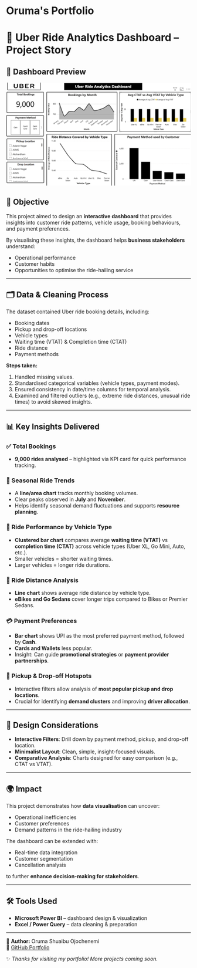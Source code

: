 # Oruma's Portfolio

# 🚖 Uber Ride Analytics Dashboard – Project Story

## 📸 Dashboard Preview

![Dashboard Overview](assets/images/Dashboard.png)


## 🎯 Objective
This project aimed to design an **interactive dashboard** that provides insights into customer ride patterns, vehicle usage, booking behaviours, and payment preferences.  

By visualising these insights, the dashboard helps **business stakeholders** understand:
- Operational performance  
- Customer habits  
- Opportunities to optimise the ride-hailing service  

---

## 🗂️ Data & Cleaning Process
The dataset contained Uber ride booking details, including:  
- Booking dates  
- Pickup and drop-off locations  
- Vehicle types  
- Waiting time (VTAT) & Completion time (CTAT)  
- Ride distance  
- Payment methods  

**Steps taken:**
1. Handled missing values.  
2. Standardised categorical variables (vehicle types, payment modes).  
3. Ensured consistency in date/time columns for temporal analysis.  
4. Examined and filtered outliers (e.g., extreme ride distances, unusual ride times) to avoid skewed insights.  

---

## 📊 Key Insights Delivered

### ✅ Total Bookings
- **9,000 rides analysed** – highlighted via KPI card for quick performance tracking.  

### 📅 Seasonal Ride Trends
- A **line/area chart** tracks monthly booking volumes.  
- Clear peaks observed in **July** and **November**.  
- Helps identify seasonal demand fluctuations and supports **resource planning**.  

### 🚗 Ride Performance by Vehicle Type
- **Clustered bar chart** compares average **waiting time (VTAT)** vs **completion time (CTAT)** across vehicle types (Uber XL, Go Mini, Auto, etc.).  
- Smaller vehicles = shorter waiting times.  
- Larger vehicles = longer ride durations.  

### 📏 Ride Distance Analysis
- **Line chart** shows average ride distance by vehicle type.  
- **eBikes and Go Sedans** cover longer trips compared to Bikes or Premier Sedans.  

### 💳 Payment Preferences
- **Bar chart** shows UPI as the most preferred payment method, followed by **Cash**.  
- **Cards and Wallets** less popular.  
- Insight: Can guide **promotional strategies** or **payment provider partnerships**.  

### 📍 Pickup & Drop-off Hotspots
- Interactive filters allow analysis of **most popular pickup and drop locations**.  
- Crucial for identifying **demand clusters** and improving **driver allocation**.  

---

## 🎨 Design Considerations
- **Interactive Filters**: Drill down by payment method, pickup, and drop-off location.  
- **Minimalist Layout**: Clean, simple, insight-focused visuals.  
- **Comparative Analysis**: Charts designed for easy comparison (e.g., CTAT vs VTAT).  

---

## 🌍 Impact
This project demonstrates how **data visualisation** can uncover:  
- Operational inefficiencies  
- Customer preferences  
- Demand patterns in the ride-hailing industry  

The dashboard can be extended with:  
- Real-time data integration  
- Customer segmentation  
- Cancellation analysis  

to further **enhance decision-making for stakeholders**.  

---

## 🛠️ Tools Used
- **Microsoft Power BI** – dashboard design & visualization  
- **Excel / Power Query** – data cleaning & preparation  

---

👤 **Author:** Oruma Shuaibu Ojochenemi  
🔗 [GitHub Portfolio](https://github.com/orumaa)  


✨ *Thanks for visiting my portfolio! More projects coming soon.*

